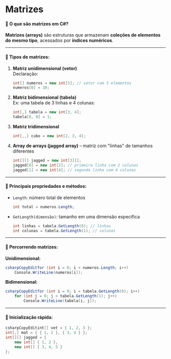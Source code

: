 # Matrizes

#### 🔷 O que são matrizes em C#?

**Matrizes (arrays)** são estruturas que armazenam **coleções de elementos do mesmo tipo**, acessados por **índices numéricos**.

***

#### 🔹 Tipos de matrizes:

1.  **Matriz unidimensional (vetor)**\
    Declaração:

    ```csharp
    int[] numeros = new int[5]; // vetor com 5 elementos
    numeros[0] = 10;
    ```
2.  **Matriz bidimensional (tabela)**\
    Ex: uma tabela de 3 linhas e 4 colunas:

    ```csharp
    int[,] tabela = new int[3, 4];
    tabela[0, 0] = 1;
    ```
3.  **Matriz tridimensional**

    ```csharp
    int[,,] cubo = new int[2, 3, 4];
    ```
4.  **Array de arrays (jagged array)** – matriz com "linhas" de tamanhos diferentes

    ```csharp
    int[][] jagged = new int[3][];
    jagged[0] = new int[2]; // primeira linha com 2 colunas
    jagged[1] = new int[4]; // segunda linha com 4 colunas
    ```

***

#### 🔹 Principais propriedades e métodos:

*   `Length`: número total de elementos

    ```csharp
    int total = numeros.Length;
    ```
*   `GetLength(dimensão)`: tamanho em uma dimensão específica

    ```csharp
    int linhas = tabela.GetLength(0); // linhas
    int colunas = tabela.GetLength(1); // colunas
    ```

***

#### 🔹 Percorrendo matrizes:

**Unidimensional:**

```csharp
csharpCopyEditfor (int i = 0; i < numeros.Length; i++)
    Console.WriteLine(numeros[i]);
```

**Bidimensional:**

```csharp
csharpCopyEditfor (int i = 0; i < tabela.GetLength(0); i++)
    for (int j = 0; j < tabela.GetLength(1); j++)
        Console.WriteLine(tabela[i, j]);
```

***

#### 🔹 Inicialização rápida:

```csharp
csharpCopyEditint[] vet = { 1, 2, 3 };
int[,] mat = { { 1, 2 }, { 3, 4 } };
int[][] jagged = {
    new int[] { 1, 2 },
    new int[] { 3, 4, 5 }
};
```
